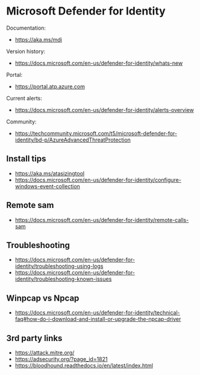 # Microsoft Defender for Identity

Documentation:
- https://aka.ms/mdi

Version history:
- https://docs.microsoft.com/en-us/defender-for-identity/whats-new

Portal:
- https://portal.atp.azure.com

Current alerts:
- https://docs.microsoft.com/en-us/defender-for-identity/alerts-overview

Community:
- https://techcommunity.microsoft.com/t5/microsoft-defender-for-identity/bd-p/AzureAdvancedThreatProtection

## Install tips
- https://aka.ms/atasizingtool
- https://docs.microsoft.com/en-us/defender-for-identity/configure-windows-event-collection

## Remote sam
- https://docs.microsoft.com/en-us/defender-for-identity/remote-calls-sam

## Troubleshooting
- https://docs.microsoft.com/en-us/defender-for-identity/troubleshooting-using-logs
- https://docs.microsoft.com/en-us/defender-for-identity/troubleshooting-known-issues

## Winpcap vs Npcap
- https://docs.microsoft.com/en-us/defender-for-identity/technical-faq#how-do-i-download-and-install-or-upgrade-the-npcap-driver

## 3rd party links
- https://attack.mitre.org/
- https://adsecurity.org/?page_id=1821
- https://bloodhound.readthedocs.io/en/latest/index.html
